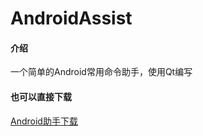 # AndroidAssist

#### 介绍
一个简单的Android常用命令助手，使用Qt编写

#### 也可以直接下载
[Android助手下载](https://gitee.com/alex0506/android-assist/tree/master/release/AndroidAssist.rar 'Android助手下载')
